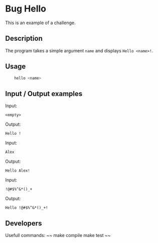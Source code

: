 # Bug Hello

This is an example of a challenge.

## Description

The program takes a simple argument `name` and displays `Hello <name>!`.

## Usage

~~~sh
	hello <name>
~~~

## Input / Output examples

Input:
~~~
<empty>
~~~

Output:
~~~
Hello !
~~~

Input:
~~~
Alex
~~~

Output:
~~~
Hello Alex!
~~~

Input:
~~~
!@#$%^&*()_+
~~~

Output:
~~~
Hello !@#$%^&*()_+!
~~~

## Developers

Usefull commands:
~~
make compile
make test
~~
